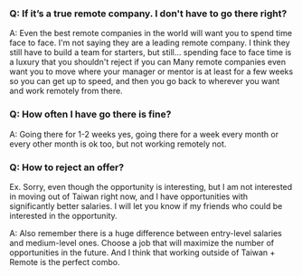 ### Q: If it’s a true remote company. I don't have to go there right?

A: Even the best remote companies in the world will want you to spend time face to face. I'm not saying they are a leading remote company. I think they still have to build a team for starters, but still... spending face to face time is a luxury that you shouldn't reject if you can
Many remote companies even want you to move where your manager or mentor is at least for a few weeks so you can get up to speed, and then you go back to wherever you want and work remotely from there.

### Q: How often I have go there is fine?

A: Going there for 1-2 weeks yes, going there for a week every month or every other month is ok too, but not working remotely not.

### Q: How to reject an offer?

Ex.
Sorry, even though the opportunity is interesting, but I am not interested in moving out of Taiwan right now, and I have opportunities with significantly better salaries. I will let you know if my friends who could be interested in the opportunity.

A: Also remember there is a huge difference between entry-level salaries and medium-level ones. Choose a job that will maximize the number of opportunities in the future. And I think that working outside of Taiwan + Remote is the perfect combo.
